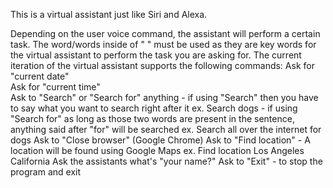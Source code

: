 This is a virtual assistant just like Siri and Alexa. 

Depending on the user voice command, the assistant will perform a certain task. The word/words inside of " " must be used as they are key words for the virtual assistant to perform the task you are asking for. The current iteration of the virtual assistant supports the following commands:
Ask for "current date"   
Ask for "current time"    
Ask to "Search" or "Search for" anything 
    - if using "Search" then you have to say what you want to search right after it ex. Search dogs
    - if using "Search for" as long as those two words are present in the sentence, anything said after "for" will be searched ex. Search all over the internet for dogs
Ask to "Close browser" (Google Chrome)
Ask to "Find location"
    - A location will be found using Google Maps ex. Find location Los Angeles California
Ask the assistants what's "your name?"
Ask to "Exit" 
    - to stop the program and exit
